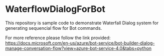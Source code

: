 # WaterflowDialogForBot
This repository is sample code to demonstrate Waterfall Dialog system for generating sequencial flow for Bot commands.

For more reference please follow the link provided: 
https://docs.microsoft.com/en-us/azure/bot-service/bot-builder-dialog-manage-conversation-flow?view=azure-bot-service-4.0&tabs=python
